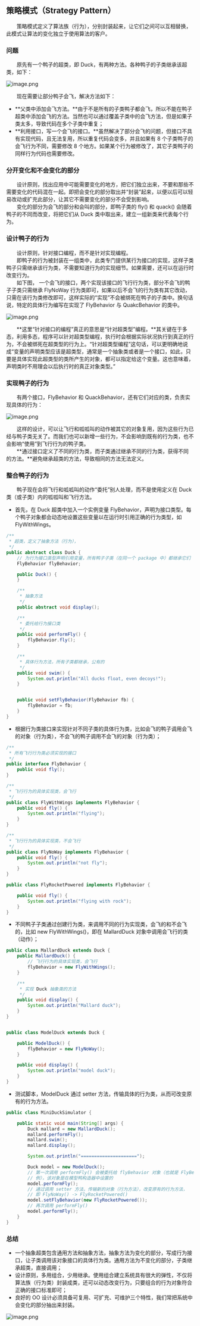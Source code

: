 
## 策略模式（Strategy Pattern）
　　策略模式定义了算法族（行为），分别封装起来，让它们之间可以互相替换，此模式让算法的变化独立于使用算法的客户。

### 问题
　　原先有一个鸭子的超类，即 Duck，有两种方法。各种鸭子的子类继承该超类，如下：
  
![image.png](attachment:image.png)

　　现在需要让部分鸭子会飞，解决方法如下：

- **父类中添加会飞方法。**由于不是所有的子类鸭子都会飞，所以不能在鸭子超类中添加会飞的方法。当然也可以通过覆盖子类中的会飞方法，但是如果子类太多，导致代码在多个子类中重复；
- **利用接口，写一个会飞的接口。**虽然解决了部分会飞的问题，但接口不具有实现代码，且无法复用，所以重复代码会变多，并且如果有 8 个子类鸭子的会飞行为不同，需要修改 8 个地方。如果某个行为被修改了，其它子类鸭子的同样行为代码也需要修改。

### 分开变化和不会变化的部分
　　设计原则，找出应用中可能需要变化的地方，把它们独立出来，不要和那些不需要变化的代码混在一起。即把会变化的部分取出并“封装”起来，以便以后可以轻易改动或扩充此部分，让其它不需要变化的部分不会受到影响。<br />
　　变化的部分为会飞的部分和会叫的部分，即鸭子类的 fly() 和 quack() 会随着鸭子的不同而改变，将把它们从 Duck 类中取出来，建立一组新类来代表每个行为。

### 设计鸭子的行为
　　设计原则，针对接口编程，而不是针对实现编程。<br />
　　即鸭子的行为被封装在一组类中，此类专门提供某行为接口的实现，这样子类鸭子只需继承该行为类，不需要知道行为的实现细节。如果需要，还可以在运行时改变行为。<br />
　　如下图， 一个会飞的接口，两个实现该接口的飞行行为类，部分不会飞的鸭子子类只需继承 FlyNoWay 行为类即可，如果以后不会飞的行为类有其它改动，只需在该行为类修改即可，这样实际的“实现”不会被绑死在鸭子的子类中。换句话说，特定的具体行为编写在实现了 FlyBehavior 与 QuakcBehavior 的类中。
  
![image.png](attachment:image.png)

　　**这里“针对接口的编程”真正的意思是“针对超类型”编程。**其关键在于多态，利用多态，程序可以针对超类型编程，执行时会根据实际状况执行到真正的行为，不会被绑死在超类型的行为上。“针对超类型编程”这句话，可以更明确地说成“变量的声明类型应该是超类型，通常是一个抽象类或者是一个接口，如此，只要是具体实现此超类型的类所产生的对象，都可以指定给这个变量。这也意味着，声明类时不用理会以后执行时的真正对象类型。”

### 实现鸭子的行为
　　有两个接口，FlyBehavior 和 QuackBehavior，还有它们对应的类，负责实现具体的行为：
  
![image.png](attachment:image.png)

　　这样的设计，可以让飞行和呱呱叫的动作被其它的对象复用，因为这些行为已经与鸭子类无关了。而我们也可以新增一些行为，不会影响到既有的行为类，也不会影响“使用”到飞行行为的鸭子类。<br />
　　**通过接口定义了不同的行为类，而子类通过继承不同的行为类，获得不同的方法。**避免继承超类的方法，导致相同的方法无法定义。

### 整合鸭子的行为
　　鸭子现在会将飞行和呱呱叫的动作“委托”别人处理，而不是使用定义在 Duck 类（或子类）内的呱呱叫和飞行方法。
  
- 首先，在 Duck 超类中加入一个实例变量 FlyBehavior，声明为接口类型。每个鸭子对象都会动态地设置这些变量以在运行时引用正确的行为类型，如 FlyWithWings。

```java
/**
 * 超类，定义了抽象方法（行为），
 */
public abstract class Duck {
    // 为行为接口类型声明引用变量，所有鸭子子类（在同一个 package 中）都继承它们
    FlyBehavior flyBehavior;

    public Duck() {
    }

    /**
     * 抽象方法
     */
    public abstract void display();

    /**
     * 委托给行为接口类
     */
    public void performFly() {
        flyBehavior.fly();
    }

    /**
     * 具体行为方法，所有子类都继承，公有的
     */
    public void swim() {
        System.out.println("All ducks float, even decoys!");
    }


    public void setFlyBehavior(FlyBehavior fb) {
        flyBehavior = fb;
    }
}
```

- 根据行为类接口来实现针对不同子类的具体行为类，比如会飞的鸭子调用会飞的对象（行为类），不会飞的鸭子调用不会飞的对象（行为类）；

```java
/**
 * 所有飞行行为类必须实现的接口
 */
public interface FlyBehavior {
    public void fly();
}

/**
 * 飞行行为的具体实现类，会飞行
 */
public class FlyWithWings implements FlyBehavior {
    public void fly() {
        System.out.println("flying");
    }
}

/**
 * 飞行行为的具体实现类，不会飞行
 */
public class FlyNoWay implements FlyBehavior {
    public void fly() {
        System.out.println("not fly");
    }
}

public class FlyRocketPowered implements FlyBehavior {

    public void fly() {
        System.out.println("flying with rock");
    }
}
```

- 不同鸭子子类通过创建行为类，来调用不同的行为实现类，会飞的和不会飞的，比如 new FlyWithWings()，即在 MallardDuck 对象中调用会飞行的类（动作）；

```java
public class MallardDuck extends Duck {
    public MallardDuck() {
        // 飞行行为的具体实现类，会飞行
        flyBehavior = new FlyWithWings();
    }

    /**
     * 实现 Duck 抽象类的方法
     */
    public void display() {
        System.out.println("Mallard duck");
    }
}


public class ModelDuck extends Duck {

    public ModelDuck() {
        flyBehavior = new FlyNoWay();
    }

    public void display() {
        System.out.println("model duck");
    }
}
```

- 测试脚本，ModelDuck 通过 setter 方法，传输具体的行为类，从而可改变原有的行为方法。

```java
public class MiniDuckSimulator {

    public static void main(String[] args) {
        Duck mallard = new MallardDuck();
        mallard.performFly();
        mallard.swim();
        mallard.display();

        System.out.println("=====================");

        Duck model = new ModelDuck();
        // 第一次调用 performFly() 会被委托给 flyBehavior 对象（也就是 FlyBehavior 实
        // 例），该对象是在模型鸭构造器中设置的
        model.performFly();
        // 通过调用 setter 方法，传输新的对象（行为方法），改变原有的行为方法，
        // 即 FlyNoWay() -> FlyRocketPowered()
        model.setFlyBehavior(new FlyRocketPowered());
        // 再次调用 performFly()
        model.performFly();
    }
}
```

### 总结

- 一个抽象超类包含通用方法和抽象方法，抽象方法为变化的部分，写成行为接口，让子类调用该对象接口的具体行为类。通用方法为不变化的部分，子类继承超类，直接调用；
- 设计原则，多用组合，少用继承。使用组合建立系统具有很大的弹性，不仅将算法族（行为类）封装成类，还可以动态改变行为，只要组合的行为对象符合正确的接口标准即可；
- 良好的 OO 设计必须具备可复用、可扩充、可维护三个特性，我们常把系统中会变化的部分抽出来封装。

![image.png](attachment:image.png)
